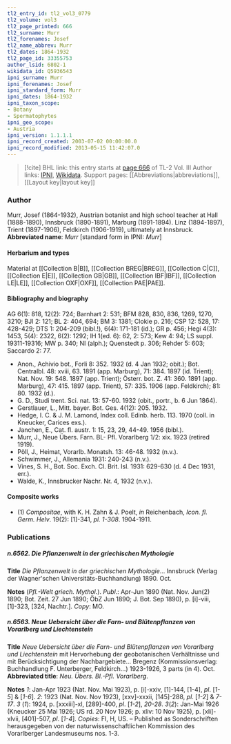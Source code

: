 ```yaml
---
tl2_entry_id: tl2_vol3_0779
tl2_volume: vol3
tl2_page_printed: 666
tl2_surname: Murr
tl2_forenames: Josef
tl2_name_abbrev: Murr
tl2_dates: 1864-1932
tl2_page_id: 33355753
author_lsid: 6802-1
wikidata_id: Q5936543
ipni_surname: Murr
ipni_forenames: Josef
ipni_standard_form: Murr
ipni_dates: 1864-1932
ipni_taxon_scope: 
- Botany
- Spermatophytes
ipni_geo_scope: 
- Austria
ipni_version: 1.1.1.1
ipni_record_created: 2003-07-02 00:00:00.0
ipni_record_modified: 2013-05-15 11:42:07.0
---
```


> [!cite] BHL link: this entry starts at [page 666](https://www.biodiversitylibrary.org/page/33355753) of TL-2 Vol. III
> Author links: [IPNI](https://www.ipni.org/a/6802-1), [Wikidata](https://www.wikidata.org/wiki/Q5936543). Support pages: [[Abbreviations|abbreviations]], [[Layout key|layout key]]

### Author

Murr, Josef (1864-1932), Austrian botanist and high school teacher at Hall (1888-1890), Innsbruck (1890-1891), Marburg (1891-1894). Linz (1894-1897), Trient (1897-1906), Feldkirch (1906-1919), ultimately at Innsbruck. 
**Abbreviated name**: *Murr* \[standard form in IPNI: *Murr*\]

#### Herbarium and types

Material at [[Collection B|B]], [[Collection BREG|BREG]], [[Collection C|C]], [[Collection E|E]], [[Collection GB|GB]], [[Collection IBF|IBF]], [[Collection LE|LE]], [[Collection OXF|OXF]], [[Collection PAE|PAE]].

#### Bibliography and biography

AG 6(1): 818, 12(2): 724; Barnhart 2: 531; BFM 828, 830, 836, 1269, 1270, 3210; BJI 2: 121; BL 2: 404, 694; BM 3: 1381; Clokie p. 216; CSP 12: 528, 17: 428-429; DTS 1: 204-209 (bibl.!), 6(4): 171-181 (id.); GR p. 456; Hegi 4(3): 1453, 5(4): 2322, 6(2): 1292; IH 1(ed. 6): 62, 2: 573; Kew 4: 94; LS suppl. 19311-19316; MW p. 340; NI (alph.); Quenstedt p. 306; Rehder 5: 603; Saccardo 2: 77.
- Anon., Achivio bot., Forli 8: 352. 1932 (d. 4 Jan 1932; obit.); Bot. Centralbl. 48: xviii, 63. 1891 (app. Marburg), 71: 384. 1897 (id. Trient); Nat. Nov. 19: 548. 1897 (app. Trient); Österr. bot. Z. 41: 360. 1891 (app. Marburg), 47: 415. 1897 (app. Trient), 57: 335. 1906 (app. Feldkirch); 81: 80. 1932 (d.).
- G. D., Studi trent. Sci. nat. 13: 57-60. 1932 (obit., portr., b. 6 Jun 1864).
- Gerstlauer, L., Mitt. bayer. Bot. Ges. 4(12): 205. 1932.
- Hedge, I. C. & J. M. Lamond, Index coll. Edinb. herb. 113. 1970 (coll. in Kneucker, Carices exs.).
- Janchen, E., Cat. fl. austr. 1: 15, 23, 29, 44-49. 1956 (bibl.).
- Murr, J., Neue Übers. Farn. BL- Pfl. Vorarlberg 1/2: xix. 1923 (retired 1919).
- Pöll, J., Heimat, Vorarlb. Monatsh. 13: 46-48. 1932 (n.v.).
- Schwimmer, J., Allemania 1931: 240-243 (n.v.).
- Vines, S. H., Bot. Soc. Exch. Cl. Brit. Isl. 1931: 629-630 (d. 4 Dec 1931, err.).
- Walde, K., Innsbrucker Nachr. Nr. 4, 1932 (n.v.).

#### Composite works

- (1) *Compositae*, with K. H. Zahn & J. Poelt, *in* Reichenbach, *Icon. fl. Germ. Helv*. 19(2): \[1\]-341, *pl. 1-308*. 1904-1911.

### Publications

##### n.6562. Die Pflanzenwelt in der griechischen Mythologie

**Title**
*Die Pflanzenwelt in der griechischen Mythologie*... Innsbruck (Verlag der Wagner'schen Universitäts-Buchhandlung) 1890. Oct.

**Notes**
(*Pfl.-Welt griech. Mythol.*).
*Publ*.: Apr-Jun 1890 (Nat. Nov. Jun(2) 1890; Bot. Zeit. 27 Jun 1890; ÖbZ Jun 1890; J. Bot. Sep 1890), p. \[i\]-viii, \[1\]-323, \[324, Nachtr.\]. *Copy*: MO.

##### n.6563. Neue Uebersicht über die Farn- und Blütenpflanzen von Vorarlberg und Liechtenstein

**Title**
*Neue Uebersicht über die Farn- und Blütenpflanzen von Vorarlberg und Liechtenstein* mit Hervorhebung der geobotanischen Verhältnisse und mit Berücksichtigung der Nachbargebiete... Bregenz (Kommissionsverlag: Buchhandlung F. Unterberger, Feldkirch...) 1923-1926, 3 parts (in 4). Oct.
**Abbreviated title**: *Neu. Übers. Bl.-Pfl. Vorarlberg*.

**Notes**
*1*: Jan-Apr 1923 (Nat. Nov. Mai 1923), p. \[i\]-xxiv, \[1\]-144, \[1-4\], *pl*. \[*1-5*\] & \[*1-6*\].
*2*: 1923 (Nat. Nov. Nov 1923), \[xxv\]-xxxii, \[145\]-288, *pl*. \[*1-2*\] & *7-17*.
*3* (*1*): 1924, p. \[xxxiii\]-xl, \[289\]-400, *pl*. \[*1-2*\], *20-28*.
*3*(*2*): Jan-Mai 1926 (Kneucker 25 Mai 1926; US rd. 20 Nov 1926; p. xliv: 10 Nov 1925), p. \[xli\]-xlvii, \[401\]-507, *pl*. \[*1-4*\].
*Copies*: FI, H, US. – Published as Sonderschriften herausgegeben von der naturwissenschaftlichen Kommission des Vorarlberger Landesmuseums nos. 1-3.

